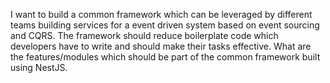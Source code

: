 I want to build a common framework which can be leveraged by different teams building services for a event driven system based on event sourcing and CQRS. The framework should reduce boilerplate code which developers have to write and should make their tasks effective. What are the features/modules which should be part of the common framework built using NestJS.
